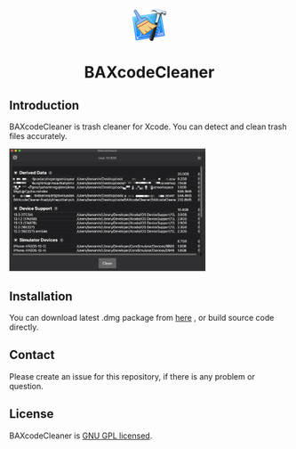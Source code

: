 <h1 align="center">
  <img src="https://github.com/BenArvin/BAXcodeCleaner/blob/master/materials/icon-64.png?raw=true">
  <p align="center">BAXcodeCleaner</p>
</h1>

## Introduction

BAXcodeCleaner is trash cleaner for Xcode. You can detect and clean trash files accurately.

<div align="left">
<img src="https://github.com/BenArvin/BAXcodeCleaner/blob/master/materials/snapshot.png?raw=true" style="width:70%;height:70%">
</div>

## Installation
<p align="left">
	<a>You can download latest .dmg package from</a>
	<a href="https://github.com/BenArvin/BAXcodeCleaner/blob/master/release/BAXcodeCleaner.dmg?raw=true">here</a>
	<a>, or build source code directly.</a>
</p>


## Contact

Please create an issue for this repository, if there is any problem or question.

## License

BAXcodeCleaner is [GNU GPL licensed](./LICENSE).
